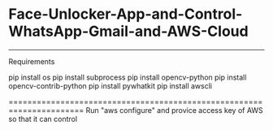 # Face-Unlocker-App-and-Control-WhatsApp-Gmail-and-AWS-Cloud

--------------------------------------------------------------
Requirements

pip install os
pip install subprocess
pip install opencv-python
pip install opencv-contrib-python
pip install pywhatkit
pip install awscli


======================================================================
Run "aws configure" and provice access key of AWS so that it can control
